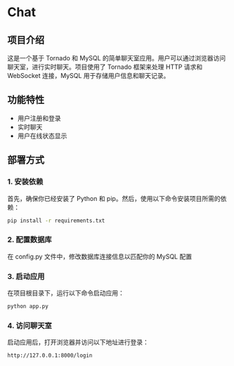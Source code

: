 # Chat

## 项目介绍

这是一个基于 Tornado 和 MySQL 的简单聊天室应用。用户可以通过浏览器访问聊天室，进行实时聊天。项目使用了 Tornado 框架来处理 HTTP 请求和 WebSocket 连接，MySQL 用于存储用户信息和聊天记录。

## 功能特性

- 用户注册和登录
- 实时聊天
- 用户在线状态显示


## 部署方式

### 1. 安装依赖

首先，确保你已经安装了 Python 和 pip。然后，使用以下命令安装项目所需的依赖：

```bash
pip install -r requirements.txt
```

### 2. 配置数据库

在 config.py 文件中，修改数据库连接信息以匹配你的 MySQL 配置

### 3. 启动应用
在项目根目录下，运行以下命令启动应用：

```bash
python app.py
```

### 4. 访问聊天室
启动应用后，打开浏览器并访问以下地址进行登录：

```
http://127.0.0.1:8000/login
```
